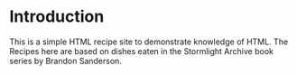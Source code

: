 # Introduction
This is a simple HTML recipe site to demonstrate knowledge of HTML. The Recipes here are based on dishes eaten in the Stormlight Archive book series by Brandon Sanderson.